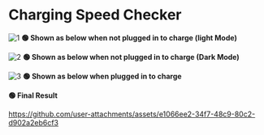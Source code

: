 # Charging Speed Checker


![1](https://github.com/user-attachments/assets/4ed10cfc-bb45-4c56-98fb-487f86bdd542)
**🟢 Shown as below when not plugged in to charge (light Mode)**

![2](https://github.com/user-attachments/assets/f7ec4479-38d6-4e53-90be-28a54c2d7744)
**🟢 Shown as below when not plugged in to charge (Dark Mode)**

![3](https://github.com/user-attachments/assets/48279da4-4d11-4f4a-82cc-6274424a0c61)
**🟢 Shown as below when plugged in to charge**

**🟢 Final Result**


https://github.com/user-attachments/assets/e1066ee2-34f7-48c9-80c2-d902a2eb6cf3

